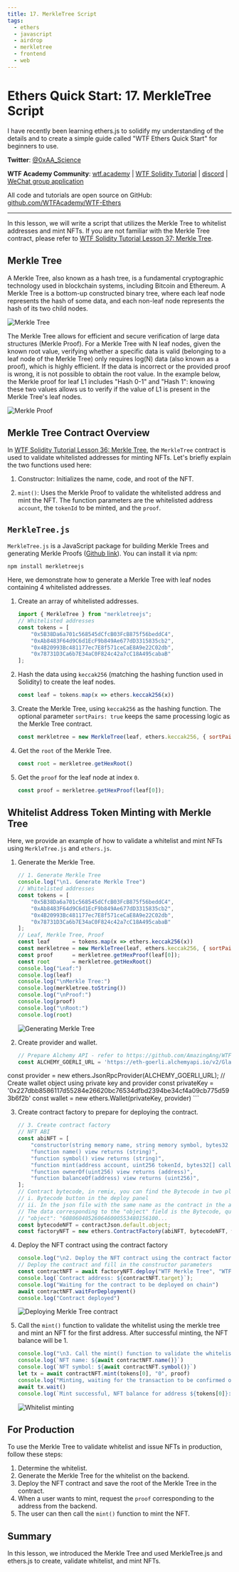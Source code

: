 ```yaml
---
title: 17. MerkleTree Script
tags:
  - ethers
  - javascript
  - airdrop
  - merkletree
  - frontend
  - web
---
```


# Ethers Quick Start: 17. MerkleTree Script

I have recently been learning ethers.js to solidify my understanding of the details and to create a simple guide called "WTF Ethers Quick Start" for beginners to use.

**Twitter**: [@0xAA_Science](https://twitter.com/0xAA_Science)

**WTF Academy Community**: [wtf.academy](https://wtf.academy) | [WTF Solidity Tutorial](https://github.com/AmazingAng/WTF-Solidity) | [discord](https://discord.gg/5akcruXrsk) | [WeChat group application](https://docs.google.com/forms/d/e/1FAIpQLSe4KGT8Sh6sJ7hedQRuIYirOoZK_85miz3dw7vA1-YjodgJ-A/viewform?usp=sf_link)

All code and tutorials are open source on GitHub: [github.com/WTFAcademy/WTF-Ethers](https://github.com/WTFAcademy/WTF-Ethers)

-----

In this lesson, we will write a script that utilizes the Merkle Tree to whitelist addresses and mint NFTs. If you are not familiar with the Merkle Tree contract, please refer to [WTF Solidity Tutorial Lesson 37: Merkle Tree](https://github.com/AmazingAng/WTF-Solidity/blob/main/36_MerkleTree/readme.md).

## Merkle Tree
A Merkle Tree, also known as a hash tree, is a fundamental cryptographic technology used in blockchain systems, including Bitcoin and Ethereum. A Merkle Tree is a bottom-up constructed binary tree, where each leaf node represents the hash of some data, and each non-leaf node represents the hash of its two child nodes.

![Merkle Tree](./img/17-1.png)

The Merkle Tree allows for efficient and secure verification of large data structures (Merkle Proof). For a Merkle Tree with N leaf nodes, given the known root value, verifying whether a specific data is valid (belonging to a leaf node of the Merkle Tree) only requires log(N) data (also known as a proof), which is highly efficient. If the data is incorrect or the provided proof is wrong, it is not possible to obtain the root value. In the example below, the Merkle proof for leaf L1 includes "Hash 0-1" and "Hash 1": knowing these two values allows us to verify if the value of L1 is present in the Merkle Tree's leaf nodes.

![Merkle Proof](./img/17-2.png)

## Merkle Tree Contract Overview

In [WTF Solidity Tutorial Lesson 36: Merkle Tree](https://github.com/AmazingAng/WTF-Solidity/blob/main/36_MerkleTree/readme.md), the `MerkleTree` contract is used to validate whitelisted addresses for minting NFTs. Let's briefly explain the two functions used here:

1. Constructor: Initializes the name, code, and root of the NFT.

2. `mint()`: Uses the Merkle Proof to validate the whitelisted address and mint the NFT. The function parameters are the whitelisted address `account`, the `tokenId` to be minted, and the `proof`.

## `MerkleTree.js`

`MerkleTree.js` is a JavaScript package for building Merkle Trees and generating Merkle Proofs ([Github link](https://github.com/miguelmota/merkletreejs)). You can install it via npm:

```shell
npm install merkletreejs
```

Here, we demonstrate how to generate a Merkle Tree with leaf nodes containing 4 whitelisted addresses.

1. Create an array of whitelisted addresses.
    ```js
    import { MerkleTree } from "merkletreejs";
    // Whitelisted addresses
    const tokens = [
        "0x5B38Da6a701c568545dCfcB03FcB875f56beddC4", 
        "0xAb8483F64d9C6d1EcF9b849Ae677dD3315835cb2",
        "0x4B20993Bc481177ec7E8f571ceCaE8A9e22C02db",
        "0x78731D3Ca6b7E34aC0F824c42a7cC18A495cabaB"
    ];
    ```

2. Hash the data using `keccak256` (matching the hashing function used in Solidity) to create the leaf nodes.

    ```js
    const leaf = tokens.map(x => ethers.keccak256(x))
    ```

3. Create the Merkle Tree, using `keccak256` as the hashing function. The optional parameter `sortPairs: true` keeps the same processing logic as the Merkle Tree contract.

    ```js
    const merkletree = new MerkleTree(leaf, ethers.keccak256, { sortPairs: true });
    ```

4. Get the `root` of the Merkle Tree.
    ```js
    const root = merkletree.getHexRoot()
    ```

5. Get the `proof` for the leaf node at index `0`.
    ```js
    const proof = merkletree.getHexProof(leaf[0]);
    ```

## Whitelist Address Token Minting with Merkle Tree

Here, we provide an example of how to validate a whitelist and mint NFTs using `MerkleTree.js` and `ethers.js`.

1. Generate the Merkle Tree.

    ```js
    // 1. Generate Merkle Tree
    console.log("\n1. Generate Merkle Tree")
    // Whitelisted addresses
    const tokens = [
        "0x5B38Da6a701c568545dCfcB03FcB875f56beddC4", 
        "0xAb8483F64d9C6d1EcF9b849Ae677dD3315835cb2",
        "0x4B20993Bc481177ec7E8f571ceCaE8A9e22C02db",
        "0x78731D3Ca6b7E34aC0F824c42a7cC18A495cabaB"
    ];
    // Leaf, Merkle Tree, Proof
    const leaf       = tokens.map(x => ethers.keccak256(x))
    const merkletree = new MerkleTree(leaf, ethers.keccak256, { sortPairs: true });
    const proof      = merkletree.getHexProof(leaf[0]);
    const root       = merkletree.getHexRoot()
    console.log("Leaf:")
    console.log(leaf)
    console.log("\nMerkle Tree:")
    console.log(merkletree.toString())
    console.log("\nProof:")
    console.log(proof)
    console.log("\nRoot:")
    console.log(root)
    ```
    ![Generating Merkle Tree](./img/17-3.png)

2. Create provider and wallet.

    ```js
    // Prepare Alchemy API - refer to https://github.com/AmazingAng/WTF-Solidity/blob/main/Topics/Tools/TOOL04_Alchemy/readme.md 
    const ALCHEMY_GOERLI_URL = 'https://eth-goerli.alchemyapi.io/v2/GlaeWuylnNM3uuOo-SAwJxuwTdqHaY5l';
const provider = new ethers.JsonRpcProvider(ALCHEMY_GOERLI_URL);
    // Create wallet object using private key and provider
    const privateKey = '0x227dbb8586117d55284e26620bc76534dfbd2394be34cf4a09cb775d593b6f2b'
    const wallet = new ethers.Wallet(privateKey, provider)
    ```

3. Create contract factory to prepare for deploying the contract.

    ```js
    // 3. Create contract factory
    // NFT ABI
    const abiNFT = [
        "constructor(string memory name, string memory symbol, bytes32 merkleroot)",
        "function name() view returns (string)",
        "function symbol() view returns (string)",
        "function mint(address account, uint256 tokenId, bytes32[] calldata proof) external",
        "function ownerOf(uint256) view returns (address)",
        "function balanceOf(address) view returns (uint256)",
    ];
    // Contract bytecode, in remix, you can find the Bytecode in two places
    // i. Bytecode button in the deploy panel
    // ii. In the json file with the same name as the contract in the artifact folder in the file panel
    // The data corresponding to the "object" field is the Bytecode, quite long, starting with 608060
    // "object": "608060405260646000553480156100...
    const bytecodeNFT = contractJson.default.object;
    const factoryNFT = new ethers.ContractFactory(abiNFT, bytecodeNFT, wallet);
    ```

4. Deploy the NFT contract using the contract factory

    ```js
    console.log("\n2. Deploy the NFT contract using the contract factory")
    // Deploy the contract and fill in the constructor parameters
    const contractNFT = await factoryNFT.deploy("WTF Merkle Tree", "WTF", root)
    console.log(`Contract address: ${contractNFT.target}`);
    console.log("Waiting for the contract to be deployed on chain")
    await contractNFT.waitForDeployment()
    console.log("Contract deployed")
    ```
    ![Deploying Merkle Tree contract](./img/17-4.png)

5. Call the `mint()` function to validate the whitelist using the merkle tree and mint an NFT for the first address. After successful minting, the NFT balance will be 1.
    ```js
    console.log("\n3. Call the mint() function to validate the whitelist using the merkle tree and mint an NFT for the first address")
    console.log(`NFT name: ${await contractNFT.name()}`)
    console.log(`NFT symbol: ${await contractNFT.symbol()}`)
    let tx = await contractNFT.mint(tokens[0], "0", proof)
    console.log("Minting, waiting for the transaction to be confirmed on chain")
    await tx.wait()
    console.log(`Mint successful, NFT balance for address ${tokens[0]}: ${await contractNFT.balanceOf(tokens[0])}\n`)
    ```
    ![Whitelist minting](./img/17-5.png)

## For Production

To use the Merkle Tree to validate whitelist and issue NFTs in production, follow these steps:

1. Determine the whitelist.
2. Generate the Merkle Tree for the whitelist on the backend.
3. Deploy the NFT contract and save the root of the Merkle Tree in the contract.
4. When a user wants to mint, request the `proof` corresponding to the address from the backend.
5. The user can then call the `mint()` function to mint the NFT.

## Summary

In this lesson, we introduced the Merkle Tree and used MerkleTree.js and ethers.js to create, validate whitelist, and mint NFTs.